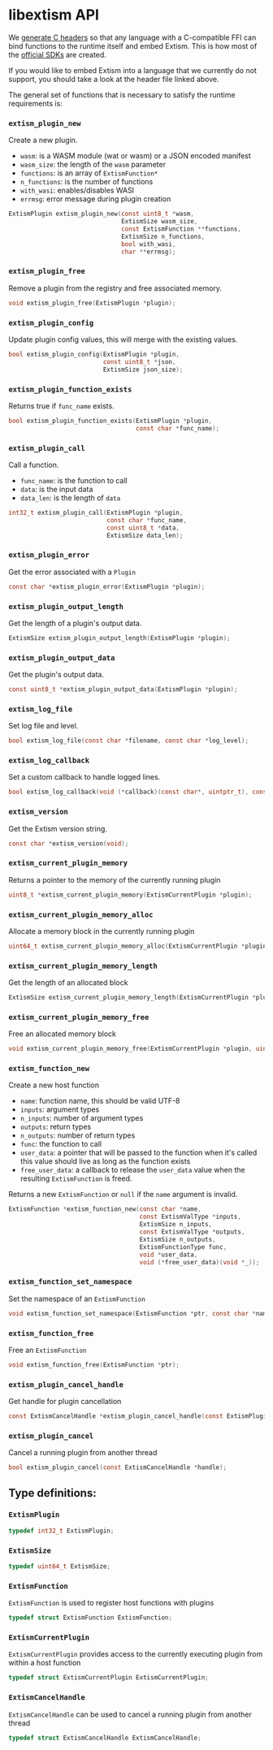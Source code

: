 # libextism API

We [generate C headers](https://github.com/extism/extism/blob/main/runtime/extism.h) so that any language with a C-compatible FFI can bind functions to the runtime itself and embed Extism. This is how most of the [official SDKs](/docs/concepts/host-sdk) are created.

If you would like to embed Extism into a language that we currently do not support, you should take a look at the header file linked above.

The general set of functions that is necessary to satisfy the runtime requirements is:

### `extism_plugin_new`

Create a new plugin.
- `wasm`: is a WASM module (wat or wasm) or a JSON encoded manifest
- `wasm_size`: the length of the `wasm` parameter
- `functions`: is an array of `ExtismFunction*`
- `n_functions`: is the number of functions
- `with_wasi`: enables/disables WASI
- `errmsg`: error message during plugin creation

```c
ExtismPlugin extism_plugin_new(const uint8_t *wasm,
                               ExtismSize wasm_size,
                               const ExtismFunction **functions,
                               ExtismSize n_functions,
                               bool with_wasi,
                               char **errmsg);
```

### `extism_plugin_free`

Remove a plugin from the registry and free associated memory.

```c
void extism_plugin_free(ExtismPlugin *plugin);
```

### `extism_plugin_config`

Update plugin config values, this will merge with the existing values.

```c
bool extism_plugin_config(ExtismPlugin *plugin,
                          const uint8_t *json,
                          ExtismSize json_size);
```

### `extism_plugin_function_exists`

Returns true if `func_name` exists.

```c
bool extism_plugin_function_exists(ExtismPlugin *plugin,
                                   const char *func_name);
```

### `extism_plugin_call`

Call a function.
- `func_name`: is the function to call
- `data`: is the input data
- `data_len`: is the length of `data`

```c
int32_t extism_plugin_call(ExtismPlugin *plugin,
                           const char *func_name,
                           const uint8_t *data,
                           ExtismSize data_len);
```

### `extism_plugin_error`

Get the error associated with a `Plugin`

```c
const char *extism_plugin_error(ExtismPlugin *plugin);
```

### `extism_plugin_output_length`

Get the length of a plugin's output data.

```c
ExtismSize extism_plugin_output_length(ExtismPlugin *plugin);
```

### `extism_plugin_output_data`

Get the plugin's output data.

```c
const uint8_t *extism_plugin_output_data(ExtismPlugin *plugin);
```

### `extism_log_file`

Set log file and level.

```c
bool extism_log_file(const char *filename, const char *log_level);
```

### `extism_log_callback`

Set a custom callback to handle logged lines.

```c
bool extism_log_callback(void (*callback)(const char*, uintptr_t), const char *log_level);
```

### `extism_version`

Get the Extism version string.

```c
const char *extism_version(void);
```

### `extism_current_plugin_memory`

Returns a pointer to the memory of the currently running plugin

```c
uint8_t *extism_current_plugin_memory(ExtismCurrentPlugin *plugin);
```

### `extism_current_plugin_memory_alloc`

Allocate a memory block in the currently running plugin

```c
uint64_t extism_current_plugin_memory_alloc(ExtismCurrentPlugin *plugin, ExtismSize n);
```

### `extism_current_plugin_memory_length`

Get the length of an allocated block

```c
ExtismSize extism_current_plugin_memory_length(ExtismCurrentPlugin *plugin, ExtismSize n);
```

### `extism_current_plugin_memory_free`

Free an allocated memory block

```c
void extism_current_plugin_memory_free(ExtismCurrentPlugin *plugin, uint64_t ptr);
```

### `extism_function_new`
Create a new host function
- `name`: function name, this should be valid UTF-8
- `inputs`: argument types
- `n_inputs`: number of argument types
- `outputs`: return types
- `n_outputs`: number of return types
- `func`: the function to call
- `user_data`: a pointer that will be passed to the function when it's called
   this value should live as long as the function exists
- `free_user_data`: a callback to release the `user_data` value when the resulting
  `ExtismFunction` is freed.

Returns a new `ExtismFunction` or `null` if the `name` argument is invalid.

```c
ExtismFunction *extism_function_new(const char *name,
                                    const ExtismValType *inputs,
                                    ExtismSize n_inputs,
                                    const ExtismValType *outputs,
                                    ExtismSize n_outputs,
                                    ExtismFunctionType func,
                                    void *user_data,
                                    void (*free_user_data)(void *_));
```

### `extism_function_set_namespace`

Set the namespace of an `ExtismFunction`

```c
void extism_function_set_namespace(ExtismFunction *ptr, const char *namespace_);
```

### `extism_function_free`

Free an `ExtismFunction`

```c
void extism_function_free(ExtismFunction *ptr);
```

### `extism_plugin_cancel_handle`

Get handle for plugin cancellation

```c
const ExtismCancelHandle *extism_plugin_cancel_handle(const ExtismPlugin *plugin);
```

### `extism_plugin_cancel`

Cancel a running plugin from another thread

```c
bool extism_plugin_cancel(const ExtismCancelHandle *handle);
```

## Type definitions:

### `ExtismPlugin`

```c
typedef int32_t ExtismPlugin;
```

### `ExtismSize`

```c
typedef uint64_t ExtismSize;
```

### `ExtismFunction`

`ExtismFunction` is used to register host functions with plugins

```c
typedef struct ExtismFunction ExtismFunction;
```

### `ExtismCurrentPlugin`

`ExtismCurrentPlugin` provides access to the currently executing plugin from within a host function

```c
typedef struct ExtismCurrentPlugin ExtismCurrentPlugin;
```

### `ExtismCancelHandle`

`ExtismCancelHandle` can be used to cancel a running plugin from another thread

```c
typedef struct ExtismCancelHandle ExtismCancelHandle;
```
